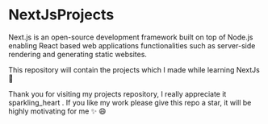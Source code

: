 # NextJsProjects

Next.js is an open-source development framework built on top of Node.js enabling React based web applications functionalities such as server-side rendering and generating static websites.

This repository will contain the projects which I made while learning NextJs :blue_heart:

Thank you for visiting my projects repository, I really appreciate it sparkling_heart . If you like my work please give this repo a star, it will be highly motivating for me :sparkles: :smile:
